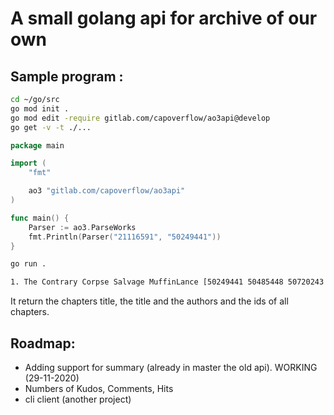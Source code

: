 # A small golang api for archive of our own


## Sample program : 
```bash
cd ~/go/src
go mod init .
go mod edit -require gitlab.com/capoverflow/ao3api@develop
go get -v -t ./...

```


```go
package main

import (
	"fmt"

	ao3 "gitlab.com/capoverflow/ao3api"
)

func main() {
	Parser := ao3.ParseWorks
	fmt.Println(Parser("21116591", "50249441"))
}
``` 
```bash
go run .

1. The Contrary Corpse Salvage MuffinLance [50249441 50485448 50720243 50831173 51608758 52081273 54160033 54694417 60167875 61226317 61799353 63000286]
```
It return the chapters title, the title and the authors and the ids of all chapters.


## Roadmap: 

* Adding support for summary (already in master the old api). WORKING (29-11-2020)
* Numbers of Kudos, Comments, Hits
* cli client (another project)


